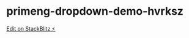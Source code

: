 # primeng-dropdown-demo-hvrksz

[Edit on StackBlitz ⚡️](https://stackblitz.com/edit/primeng-dropdown-demo-hvrksz)